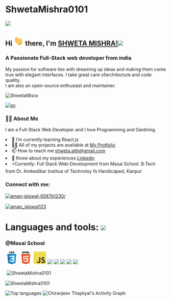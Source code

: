 # ShwetaMishra0101
<div>
<img src="https://camo.githubusercontent.com/31ff8df235ece3324517d44a28df0b36abcb73a1f6d9b8fb9f5175839f7565d3/68747470733a2f2f7265732e636c6f7564696e6172792e636f6d2f70726163746963616c6465762f696d6167652f66657463682f732d2d3046524a4764795a2d2d2f635f696d616767615f7363616c652c665f6175746f2c666c5f70726f67726573736976652c685f3530302c715f6175746f2c775f313030302f68747470733a2f2f6465762d746f2d75706c6f6164732e73332e616d617a6f6e6177732e636f6d2f75706c6f6164732f61727469636c65732f65707635356867747366693863737072706a39752e6a7067"/>
</div>
<div dispaly="flex">
<div>
<h2>Hi <img height="30px" src="https://raw.githubusercontent.com/ABSphreak/ABSphreak/master/gifs/Hi.gif"/>  there, I'm <a href="https://shweta-mishra.netlify.app/" target="_blank">SHWETA MISHRA!</a><img height="30px" src="https://camo.githubusercontent.com/d3359cb00ab0b5ed8f2e1fe3fceb4fbaf3b614340f8c0db99c17b9f50b351770/68747470733a2f2f656d6f6a69732e736c61636b6d6f6a69732e636f6d2f656d6f6a69732f696d616765732f313533313834393433302f343234362f626c6f622d73756e676c61737365732e6769663f31353331383439343330"/></h2> </div>
<div>


<h3>A Passionate Full-Stack web developer from india</h3>
<p>My passion for software lies with dreaming up ideas and making them come true with elegant interfaces. I take great care ofarchitecture and code quality.<br>
I am also an open-source enthusiast and maintainer.</p>
<p align="left"> <img src="https://komarev.com/ghpvc/?username=ShwetaMishra0101&label=Profile%20views&color=0e75b6&style=flat" alt="ShwetaMisra" /> </p>
<p align="left"> <a href="https://github.com/ryo-ma/github-profile-trophy"><img src="https://github-profile-trophy.vercel.app/?username=starydv7" alt="py" /></a> </p>

<h3>🙋‍♂️ About Me</h3>
<p>I am a Full-Stack Web Developer and I love Programming and Gardning.</p>
<li>🌱 I’m currently learning React.js</li>
<li>👨‍💻 All of my projects are available at <a href="https://shweta-mishra.netlify.app/" target="_blank">My Protfolio</a></li>
<li>📫 How to reach me <a href="shweta.aith@gmail.com">shweta.aith@gmail.com</a></li>
<li>📄 Know about my experiences <a href="https://linkedin.com/in/shweta-mishra-66b8731a1" target="_blank">Linkedin</a></li>

<li>⚡Currently: Full Stack Web-Development from Masai School. B.Tech from Dr. Ambedikar Institue of Technoloy fo Handicaped, Kanpur</li>


<h3 align="left">Connect with me:</h3>
<p align="left">
<a href="https://linkedin.com/in/shweta-mishra-66b8731a1" target="blank"><img align="center" src="https://raw.githubusercontent.com/rahuldkjain/github-profile-readme-generator/master/src/images/icons/Social/linked-in-alt.svg" alt="aman-jaiswal-6587b1230/" height="30" width="40" /></a>

<a href="https://www.instagram.com/shwetamishra4040/" target="blank"><img align="center" src="https://raw.githubusercontent.com/rahuldkjain/github-profile-readme-generator/master/src/images/icons/Social/instagram.svg" alt="aman_jaiswal123" height="30" width="40" /></a>

</p>

<h1>Languages and tools: <img height="30px" src="https://camo.githubusercontent.com/beb64ff21c883e318e4f5db5231c2ba4175705bea1c9249e82a41ab375db4f75/68747470733a2f2f6d65646961322e67697068792e636f6d2f6d656469612f51737347456d706b79454f684243623765312f67697068792e6769663f6369643d656366303565343761306e336769316266716e74716d6f62386739616964316f796a327772336473336d67373030626c267269643d67697068792e676966"/> </h1>

</div>
<h3>@Masai School</h3>
<div>
<a hrf='https://www.w3schools.com/css/'><img height="40px" src='https://raw.githubusercontent.com/devicons/devicon/master/icons/css3/css3-original-wordmark.svg'/></a>
<a hrf='https://html.com/'><img height="40px" src='https://raw.githubusercontent.com/devicons/devicon/master/icons/html5/html5-original-wordmark.svg'/></a>
<a hrf='https://developer.mozilla.org/en-US/docs/Web/JavaScript'><img height="40px" src='https://raw.githubusercontent.com/devicons/devicon/master/icons/javascript/javascript-original.svg'/></a>
<a hrf='https://reactnative.dev/'><img height="40px" src='https://camo.githubusercontent.com/5c92eeb467fd5d2b1ef1c560e3c3c2f758a8d4e03a8136bda7b41a2d3d4a1b59/68747470733a2f2f72656163746e61746976652e6465762f696d672f6865616465725f6c6f676f2e737667'/></a>
<a href='https://git-scm.com/'><img height="40px" src='https://camo.githubusercontent.com/fbfcb9e3dc648adc93bef37c718db16c52f617ad055a26de6dc3c21865c3321d/68747470733a2f2f7777772e766563746f726c6f676f2e7a6f6e652f6c6f676f732f6769742d73636d2f6769742d73636d2d69636f6e2e737667'></a>
<a href='https://babeljs.io/'><img height="40px" src='https://camo.githubusercontent.com/1abf71d00a4a13bfdeccdc131c65f02644fae4e746289bd7c21bf1d2af986389/68747470733a2f2f7777772e766563746f726c6f676f2e7a6f6e652f6c6f676f732f626162656c6a732f626162656c6a732d69636f6e2e737667'></a>
<a href='https://chakra-ui.com/'><img height="40px" src='https://chakra-ui.com/_next/image?url=%2Favatars%2F188034.jpg&w=64&q=75'></a>
<a href='https://getbootstrap.com/'><img height="40px" src='https://getbootstrap.com/docs/5.2/assets/brand/bootstrap-logo-shadow.png'></a>
</div>

<p>&nbsp;<img align="center" src="https://github-readme-stats.vercel.app/api?username=ShwetaMishra0101&show_icons=true&locale=en" alt="ShwetaMishra0101" /></p>

<p><img align="center" src="https://github-readme-streak-stats.herokuapp.com/?user=ShwetaMishra0101&" alt="ShwetaMishra0101" /></p>


 ![Top languages](https://github-readme-stats.vercel.app/api/top-langs/?username=ShwetaMishra0101&show_icons=true&theme=tokyonight)
<img alt="Chiranjeev Thapliyal's Activity Graph" src="https://activity-graph.herokuapp.com/graph?username=ShwetaMishra0101&bg_color=050f2c&color=FFFF&line=5BCDEC&point=FFFFFF&border=true" />
 


</div>
</div>

